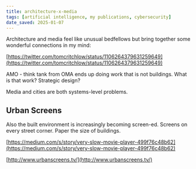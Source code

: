 ```yaml
---
title: architecture-x-media
tags: [artificial intelligence, my publications, cybersecurity]
date_saved: 2025-01-07
---
```


Architecture and media feel like unusual bedfellows but bring together some wonderful connections in my mind:

[https://twitter.com/tomcritchlow/status/1106264379631259649](https://twitter.com/tomcritchlow/status/1106264379631259649)

AMO - think tank from OMA ends up doing work that is not buildings. What is that work? Strategic design?

Media and cities are both systems-level problems.

## Urban Screens

Also the built environment is increasingly becoming screen-ed. Screens on every street corner. Paper the size of buildings.

[https://medium.com/s/story/very-slow-movie-player-499f76c48b62](https://medium.com/s/story/very-slow-movie-player-499f76c48b62)

[http://www.urbanscreens.tv/](http://www.urbanscreens.tv/)
